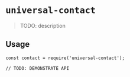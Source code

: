 # `universal-contact`

> TODO: description

## Usage

```
const contact = require('universal-contact');

// TODO: DEMONSTRATE API
```
